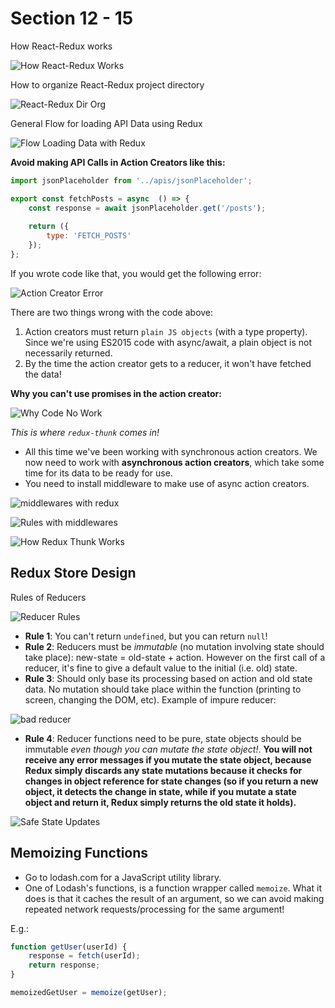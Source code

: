 # Section 12 - 15

How React-Redux works

![How React-Redux Works](./how-react-redux-works.PNG)

How to organize React-Redux project directory

![React-Redux Dir Org](./react-redux-dir-org.PNG)

General Flow for loading API Data using Redux

![Flow Loading Data with Redux](./s14-loading-api-data-redux2.PNG)

**Avoid making API Calls in Action Creators like this:**

```javascript
import jsonPlaceholder from '../apis/jsonPlaceholder';

export const fetchPosts = async  () => {
    const response = await jsonPlaceholder.get('/posts');
    
    return ({
        type: 'FETCH_POSTS'
    });
};
```

If you wrote code like that, you would get the following error:

![Action Creator Error](./error-action-creator.PNG)

There are two things wrong with the code above:
1. Action creators must return `plain JS objects` (with a type property). Since we're using ES2015 code with async/await, a plain object is not necessarily returned.
2. By the time the action creator gets to a reducer, it won't have fetched the data!

**Why you can't use promises in the action creator:**

![Why Code No Work](./why-code-is-wrong.PNG)

*This is where `redux-thunk` comes in!*


* All this time we've been working with synchronous action creators. We now need to work with **asynchronous action creators**, which take some time for its data to be ready for use.
* You need to install middleware to make use of async action creators.


![middlewares with redux](./middleware-with-redux.PNG)


![Rules with middlewares](./rules.PNG)

![How Redux Thunk Works](./how-redux-thunk-works.PNG)

## Redux Store Design

Rules of Reducers

![Reducer Rules](./reducer-rules.PNG)

* **Rule 1**: You can't return `undefined`, but you can return `null`!
* **Rule 2**: Reducers must be *immutable* (no mutation involving state should take place): new-state = old-state + action. However on the first call of a reducer, it's fine to give a default value to the initial (i.e. old) state.
* **Rule 3**: Should only base its processing based on action and old state data. No mutation should take place within the function (printing to screen, changing the DOM, etc). Example of impure reducer:

![bad reducer](./bad-reducer.PNG)

* **Rule 4**: Reducer functions need to be pure, state objects should be immutable *even though you can mutate the state object!*. **You will not receive any error messages if you mutate the state object, because Redux simply discards any state mutations because it checks for changes in object reference for state changes (so if you return a new object, it detects the change in state, while if you mutate a state object and return it, Redux simply returns the old state it holds).**

![Safe State Updates](./safe-state-updates.PNG)

## Memoizing Functions

* Go to lodash.com for a JavaScript utility library.
* One of Lodash's functions, is a function wrapper called `memoize`. What it does is that it caches the result of an argument, so we can avoid making repeated network requests/processing for the same argument!


E.g.:
```javascript
function getUser(userId) {
    response = fetch(userId);
    return response;
}

memoizedGetUser = memoize(getUser);
```